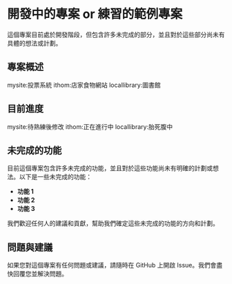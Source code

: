 # 開發中的專案 or 練習的範例專案

這個專案目前處於開發階段，但包含許多未完成的部分，並且對於這些部分尚未有具體的想法或計劃。

## 專案概述

mysite:投票系統
ithom:店家食物網站
locallibrary:圖書館

## 目前進度

mysite:待熟練後修改
ithom:正在進行中
locallibrary:胎死腹中

## 未完成的功能

目前這個專案包含許多未完成的功能，並且對於這些功能尚未有明確的計劃或想法。以下是一些未完成的功能：

- **功能 1**
- **功能 2**
- **功能 3**

我們歡迎任何人的建議和貢獻，幫助我們確定這些未完成的功能的方向和計劃。

## 問題與建議

如果您對這個專案有任何問題或建議，請隨時在 GitHub 上開啟 Issue。我們會盡快回覆您並解決問題。
